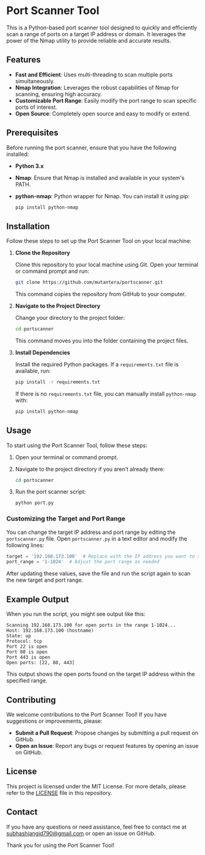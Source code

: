 # Port Scanner Tool

This is a Python-based port scanner tool designed to quickly and efficiently scan a range of ports on a target IP address or domain. It leverages the power of the Nmap utility to provide reliable and accurate results.

## Features

- **Fast and Efficient**: Uses multi-threading to scan multiple ports simultaneously.
- **Nmap Integration**: Leverages the robust capabilities of Nmap for scanning, ensuring high accuracy.
- **Customizable Port Range**: Easily modify the port range to scan specific ports of interest.
- **Open Source**: Completely open source and easy to modify or extend.

## Prerequisites

Before running the port scanner, ensure that you have the following installed:

- **Python 3.x**
- **Nmap**: Ensure that Nmap is installed and available in your system's PATH.
- **python-nmap**: Python wrapper for Nmap. You can install it using pip:

  ```bash
  pip install python-nmap
## Installation

Follow these steps to set up the Port Scanner Tool on your local machine:

1. **Clone the Repository**

   Clone this repository to your local machine using Git. Open your terminal or command prompt and run:

   ```bash
   git clone https://github.com/mutantera/portscanner.git
   ```

   This command copies the repository from GitHub to your computer.

2. **Navigate to the Project Directory**

   Change your directory to the project folder:

   ```bash
   cd portscanner
   ```

   This command moves you into the folder containing the project files.

3. **Install Dependencies**

   Install the required Python packages. If a `requirements.txt` file is available, run:

   ```bash
   pip install -r requirements.txt
   ```

   If there is no `requirements.txt` file, you can manually install `python-nmap` with:

   ```bash
   pip install python-nmap
   ```

## Usage

To start using the Port Scanner Tool, follow these steps:

1. Open your terminal or command prompt.

2. Navigate to the project directory if you aren’t already there:

   ```bash
   cd portscanner
   ```

3. Run the port scanner script:

   ```bash
   python port.py
   ```

### Customizing the Target and Port Range

You can change the target IP address and port range by editing the `portscanner.py` file. Open `portscanner.py` in a text editor and modify the following lines:

```python
target = '192.168.173.100'  # Replace with the IP address you want to scan
port_range = '1-1024'  # Adjust the port range as needed
```

After updating these values, save the file and run the script again to scan the new target and port range.

## Example Output

When you run the script, you might see output like this:

```plaintext
Scanning 192.168.173.100 for open ports in the range 1-1024...
Host: 192.168.173.100 (hostname)
State: up
Protocol: tcp
Port 22 is open
Port 80 is open
Port 443 is open
Open ports: [22, 80, 443]
```

This output shows the open ports found on the target IP address within the specified range.

## Contributing

We welcome contributions to the Port Scanner Tool! If you have suggestions or improvements, please:

- **Submit a Pull Request**: Propose changes by submitting a pull request on GitHub.
- **Open an Issue**: Report any bugs or request features by opening an issue on GitHub.

## License

This project is licensed under the MIT License. For more details, please refer to the [LICENSE](LICENSE) file in this repository.

## Contact

If you have any questions or need assistance, feel free to contact me at subhashjangid790@gmail.com or open an issue on GitHub.

Thank you for using the Port Scanner Tool!
